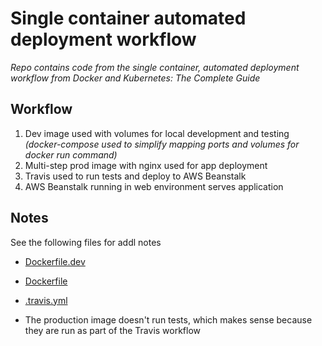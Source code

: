 # Single container automated deployment workflow

_Repo contains code from the single container, automated deployment workflow from
Docker and Kubernetes: The Complete Guide_

## Workflow

1. Dev image used with volumes for local development and testing _(docker-compose
   used to simplify mapping ports and volumes for docker run command)_
2. Multi-step prod image with nginx used for app deployment
3. Travis used to run tests and deploy to AWS Beanstalk
4. AWS Beanstalk running in web environment serves application

## Notes

See the following files for addl notes

- [Dockerfile.dev](./Dockerfile.dev)
- [Dockerfile](./Dockerfile)
- [.travis.yml](./.travis.yml)

- The production image doesn't run tests, which makes sense because they are run
  as part of the Travis workflow